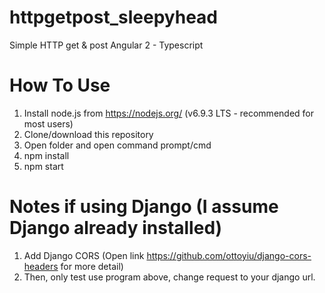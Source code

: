 # httpgetpost_sleepyhead
Simple HTTP get &amp; post Angular 2 - Typescript

# How To Use
1. Install node.js from https://nodejs.org/ (v6.9.3 LTS - recommended for most users)
2. Clone/download this repository
3. Open folder and open command prompt/cmd
4. npm install
5. npm start

# Notes if using Django (I assume Django already installed)
1. Add Django CORS (Open link https://github.com/ottoyiu/django-cors-headers for more detail) 
2. Then, only test use program above, change request to your django url.
